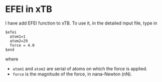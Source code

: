 # EFEI in xTB
I have add EFEI function to xTB. To use it, in the detailed input file, type in
```
$efei
  atom1=1
  atom2=29
  force = 4.0
$end
```
where 
+ `atom1` and `atom2` are serial of atoms on which the force is applied. 
+ `force` is the magnitude of the force, in nana-Newton (nN).